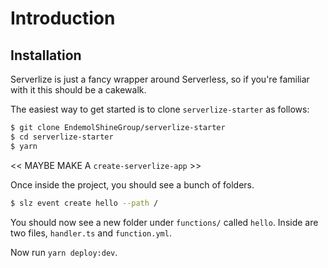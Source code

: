 # Introduction

## Installation

Serverlize is just a fancy wrapper around Serverless, so if you're familiar with it this should be a cakewalk.

The easiest way to get started is to clone `serverlize-starter` as follows:

```bash
$ git clone EndemolShineGroup/serverlize-starter
$ cd serverlize-starter
$ yarn
```

<< MAYBE MAKE A `create-serverlize-app` >>

Once inside the project, you should see a bunch of folders.

```bash
$ slz event create hello --path /
```

You should now see a new folder under `functions/` called `hello`. Inside are two files, `handler.ts` and `function.yml`.

Now run `yarn deploy:dev`.
